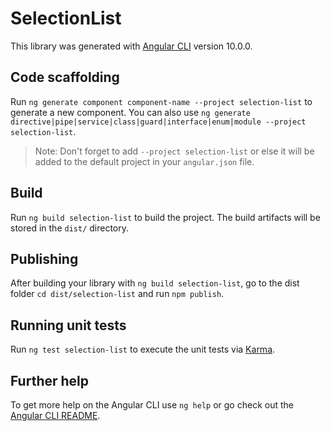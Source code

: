 # SelectionList

This library was generated with [Angular CLI](https://github.com/angular/angular-cli) version 10.0.0.

## Code scaffolding

Run `ng generate component component-name --project selection-list` to generate a new component. You can also use `ng generate directive|pipe|service|class|guard|interface|enum|module --project selection-list`.
> Note: Don't forget to add `--project selection-list` or else it will be added to the default project in your `angular.json` file. 

## Build

Run `ng build selection-list` to build the project. The build artifacts will be stored in the `dist/` directory.

## Publishing

After building your library with `ng build selection-list`, go to the dist folder `cd dist/selection-list` and run `npm publish`.

## Running unit tests

Run `ng test selection-list` to execute the unit tests via [Karma](https://karma-runner.github.io).

## Further help

To get more help on the Angular CLI use `ng help` or go check out the [Angular CLI README](https://github.com/angular/angular-cli/blob/master/README.md).
